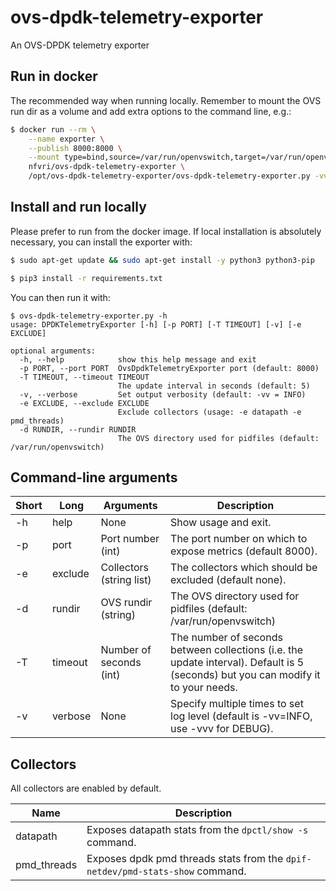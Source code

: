 # ovs-dpdk-telemetry-exporter

An OVS-DPDK telemetry exporter

## Run in docker

The recommended way when running locally. Remember to mount the OVS run dir as a volume and add
extra options to the command line, e.g.:

```sh
$ docker run --rm \
	--name exporter \
	--publish 8000:8000 \
	--mount type=bind,source=/var/run/openvswitch,target=/var/run/openvswitch/ \
	nfvri/ovs-dpdk-telemetry-exporter \
	/opt/ovs-dpdk-telemetry-exporter/ovs-dpdk-telemetry-exporter.py -vvv -T 5
```

## Install and run locally

Please prefer to run from the docker image. If local installation is absolutely necessary, you can
install the exporter with:
```sh
$ sudo apt-get update && sudo apt-get install -y python3 python3-pip

$ pip3 install -r requirements.txt

```

You can then run it with:
```
$ ovs-dpdk-telemetry-exporter.py -h
usage: DPDKTelemetryExporter [-h] [-p PORT] [-T TIMEOUT] [-v] [-e EXCLUDE]

optional arguments:
  -h, --help            show this help message and exit
  -p PORT, --port PORT  OvsDpdkTelemetryExporter port (default: 8000)
  -T TIMEOUT, --timeout TIMEOUT
                        The update interval in seconds (default: 5)
  -v, --verbose         Set output verbosity (default: -vv = INFO)
  -e EXCLUDE, --exclude EXCLUDE
                        Exclude collectors (usage: -e datapath -e pmd_threads)
  -d RUNDIR, --rundir RUNDIR
                        The OVS directory used for pidfiles (default: /var/run/openvswitch)
```

## Command-line arguments

Short | Long | Arguments | Description
------|------|-----------|-------------
-h | help | None | Show usage and exit.
-p | port | Port number (int) | The port number on which to expose metrics (default 8000).
-e | exclude | Collectors (string list) | The collectors which should be excluded (default none).
-d | rundir | OVS rundir (string) | The OVS directory used for pidfiles (default: /var/run/openvswitch)
-T | timeout | Number of seconds (int) | The number of seconds between collections (i.e. the update interval). Default is 5 (seconds) but you can modify it to your needs.
-v | verbose | None | Specify multiple times to set log level (default is -vv=INFO, use -vvv for DEBUG).

## Collectors

All collectors are enabled by default.

Name | Description
-----|-------------
datapath | Exposes datapath stats from the `dpctl/show -s` command.
pmd_threads | Exposes dpdk pmd threads stats from the `dpif-netdev/pmd-stats-show` command.
